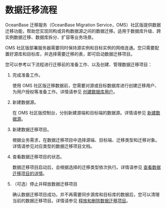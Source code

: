# 数据迁移流程

OceanBase 迁移服务（OceanBase Migration Service，OMS）社区版提供数据迁移功能，帮助您实现同构或异构数据源之间的数据迁移。适用于数据库升级、跨实例数据迁移、数据库拆分、扩容等业务场景。

OMS 社区版部署服务器需要同时保持源实例和目标实例的网络连通。您只需要配置好源库和目标库，并选择需要迁移的表，即可启动数据迁移项目。

您可以参考以下流程进行迁移前的准备工作、以及创建、管理数据迁移项目：

1. 完成准备工作。

   使用 OMS 社区版迁移数据前，您需要对源或目标数据库进行创建迁移用户、为用户授权等准备工作。详情请参见 [创建数据库用户](../8.create-and-manage-data-sources/3.create-a-database-user.md)。

2. 新建数据源。

   在 OMS 社区版控制台，分别新建源端和目标端的数据源。详情请参见 [新建数据源](../8.create-and-manage-data-sources/1.create-a-data-source/2.create-a-mysql-data-source.md)。

3. 新建数据迁移项目。

   根据业务需求，在数据迁移项目中选择源端、目标端、迁移类型和迁移对象。详情请参见对应类型的数据迁移项目文档。

4. 查看数据迁移项目的状态。

   数据迁移项目启动后，会根据选择的迁移类型依次执行。详情请参见 [查看数据迁移项目的详情](../6.data-migration/15.manage-data-migration-projects/1.view-details-of-a-data-migration-project.md)。

5. （可选）停止并释放数据迁移项目

   确认数据迁移项目成功，并不再需要同步源库和目标库的数据后，您可以清理当前的数据迁移项目。详情请参见 [释放和删除数据迁移项目](../6.data-migration/15.manage-data-migration-projects/6.release-and-delete-a-data-migration-project.md)。
